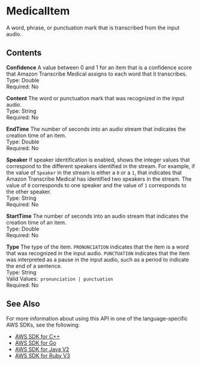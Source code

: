 # MedicalItem<a name="API_streaming_MedicalItem"></a>

A word, phrase, or punctuation mark that is transcribed from the input audio\.

## Contents<a name="API_streaming_MedicalItem_Contents"></a>

 **Confidence**   <a name="transcribe-Type-streaming_MedicalItem-Confidence"></a>
A value between 0 and 1 for an item that is a confidence score that Amazon Transcribe Medical assigns to each word that it transcribes\.  
Type: Double  
Required: No

 **Content**   <a name="transcribe-Type-streaming_MedicalItem-Content"></a>
The word or punctuation mark that was recognized in the input audio\.  
Type: String  
Required: No

 **EndTime**   <a name="transcribe-Type-streaming_MedicalItem-EndTime"></a>
The number of seconds into an audio stream that indicates the creation time of an item\.  
Type: Double  
Required: No

 **Speaker**   <a name="transcribe-Type-streaming_MedicalItem-Speaker"></a>
If speaker identification is enabled, shows the integer values that correspond to the different speakers identified in the stream\. For example, if the value of `Speaker` in the stream is either a `0` or a `1`, that indicates that Amazon Transcribe Medical has identified two speakers in the stream\. The value of `0` corresponds to one speaker and the value of `1` corresponds to the other speaker\.  
Type: String  
Required: No

 **StartTime**   <a name="transcribe-Type-streaming_MedicalItem-StartTime"></a>
The number of seconds into an audio stream that indicates the creation time of an item\.  
Type: Double  
Required: No

 **Type**   <a name="transcribe-Type-streaming_MedicalItem-Type"></a>
The type of the item\. `PRONUNCIATION` indicates that the item is a word that was recognized in the input audio\. `PUNCTUATION` indicates that the item was interpreted as a pause in the input audio, such as a period to indicate the end of a sentence\.  
Type: String  
Valid Values:` pronunciation | punctuation`   
Required: No

## See Also<a name="API_streaming_MedicalItem_SeeAlso"></a>

For more information about using this API in one of the language\-specific AWS SDKs, see the following:
+  [ AWS SDK for C\+\+](https://docs.aws.amazon.com/goto/SdkForCpp/transcribe-streaming-2017-10-26/MedicalItem) 
+  [ AWS SDK for Go](https://docs.aws.amazon.com/goto/SdkForGoV1/transcribe-streaming-2017-10-26/MedicalItem) 
+  [ AWS SDK for Java V2](https://docs.aws.amazon.com/goto/SdkForJavaV2/transcribe-streaming-2017-10-26/MedicalItem) 
+  [ AWS SDK for Ruby V3](https://docs.aws.amazon.com/goto/SdkForRubyV3/transcribe-streaming-2017-10-26/MedicalItem) 